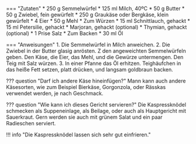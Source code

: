 === "Zutaten"
    * 250 g Semmelwürfel
    * 125 ml Milch, 40ºC
    * 50 g Butter
    * 50 g Zwiebel, fein gewürfelt
    * 250 g Graukäse oder Bergkäse, klein gewürfelt
    * 4 Eier
    * 50 g Mehl
    * Zum Würzen
        * 15 ml Schnittlauch, gehackt
        * 15 ml Petersilie, gehackt
        * Marjoran, gehackt (optional)
        * Thymian, gehackt (optional)
        * 1 Prise Salz
    * Zum Backen
        * 30 ml Öl

=== "Anweisungen"
    1. Die Semmelwürfel in Milch anweichen.
    2. Die Zwiebel in der Butter glasig anrösten. Z den angeweichten Semmelwürfeln geben. Den Käse, die Eier, das Mehl, und die Gewürze untermengen. Den Teig mit Salz würzen.
    3. In einer Pfanne das Öl erhitzen. Teighäufchen in das heiße Fett setzen, platt drücken, und langsam goldbraun backen.

??? question "Darf ich andere Käse hineinfügen?"
    Mann kann auch andere Käsesorten, wie zum Beispiel Bierkäse, Gorgonzola, oder Rässkas verwendet werden, je nach Geschmack.

??? question "Wie kann ich dieses Gericht servieren?"
    Die Kaspressknödel schmecken als Suppeneinlage, als Beilage, oder auch als Hauptgericht mit Sauerkraut. Gern werden sie auch mit grünem Salat und ein paar Radieschen serviert.

!!! info "Die Kaspressknödel lassen sich sehr gut einfrieren."

[^gutekueche]:
    ["Kaspressknödel."](https://www.gutekueche.at/kaspressknoedel-rezept-2152) *Gute Kueche.* 27 Februar 2015.
[^thack]:
    Hack, Thomas.
